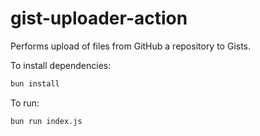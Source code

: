 # gist-uploader-action

Performs upload of files from GitHub a repository to Gists.

To install dependencies:

```bash
bun install
```

To run:

```bash
bun run index.js
```
